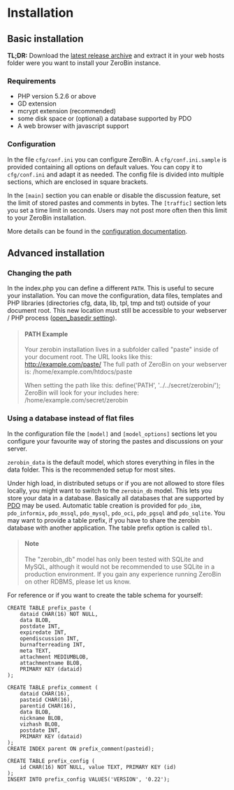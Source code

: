 Installation
============

## Basic installation

**TL;DR:** Download the [latest release archive](https://github.com/elrido/ZeroBin/releases/latest)
and extract it in your web hosts folder were you want to install your ZeroBin instance.

### Requirements

- PHP version 5.2.6 or above
- GD extension
- mcrypt extension (recommended)
- some disk space or (optional) a database supported by PDO
- A web browser with javascript support

### Configuration

In the file `cfg/conf.ini` you can configure ZeroBin. A `cfg/conf.ini.sample` 
is provided containing all options on default values. You can copy it to 
`cfg/conf.ini` and adapt it as needed. The config file is divided into multiple 
sections, which are enclosed in square brackets.

In the `[main]` section you can enable or disable the discussion feature, set the
limit of stored pastes and comments in bytes. The `[traffic]` section lets you
set a time limit in seconds. Users may not post more often then this limit to
your ZeroBin installation.

More details can be found in the
[configuration documentation](https://github.com/elrido/ZeroBin/wiki/Configuration).

## Advanced installation

### Changing the path

In the index.php you can define a different `PATH`. This is useful to secure your
installation. You can move the configuration, data files, templates and PHP
libraries (directories cfg, data, lib, tpl, tmp and tst) outside of your document
root. This new location must still be accessible to your webserver / PHP process
([open_basedir setting](http://php.net/manual/en/ini.core.php#ini.open-basedir)).

> #### PATH Example
> Your zerobin installation lives in a subfolder called "paste" inside of your
> document root. The URL looks like this:
> http://example.com/paste/
> The full path of ZeroBin on your webserver is:
> /home/example.com/htdocs/paste
> 
> When setting the path like this:
> define('PATH', '../../secret/zerobin/');
> ZeroBin will look for your includes here:
> /home/example.com/secret/zerobin

### Using a database instead of flat files

In the configuration file the `[model]` and `[model_options]` sections let you
configure your favourite way of storing the pastes and discussions on your server.

`zerobin_data` is the default model, which stores everything in files in the data
folder. This is the recommended setup for most sites.

Under high load, in distributed setups or if you are not allowed to store files
locally, you might want to switch to the `zerobin_db` model. This lets you store
your data in a database. Basically all databases that are supported by
[PDO](http://php.net/manual/en/book.pdo.php) may be used. Automatic table
creation is provided for `pdo_ibm`, `pdo_informix`, `pdo_mssql`, `pdo_mysql`,
`pdo_oci`, `pdo_pgsql` and `pdo_sqlite`. You may want to provide a table prefix,
if you have to share the zerobin database with another application. The table
prefix option is called `tbl`.

> #### Note
> The "zerobin_db" model has only been tested with SQLite and MySQL, although it
would not be recommended to use SQLite in a production environment. If you gain
any experience running ZeroBin on other RDBMS, please let us know.

For reference or if you want to create the table schema for yourself:

    CREATE TABLE prefix_paste (
        dataid CHAR(16) NOT NULL,
        data BLOB,
        postdate INT,
        expiredate INT,
        opendiscussion INT,
        burnafterreading INT,
        meta TEXT,
        attachment MEDIUMBLOB,
        attachmentname BLOB,
        PRIMARY KEY (dataid)
    );
    
    CREATE TABLE prefix_comment (
        dataid CHAR(16),
        pasteid CHAR(16),
        parentid CHAR(16),
        data BLOB,
        nickname BLOB,
        vizhash BLOB,
        postdate INT,
        PRIMARY KEY (dataid)
    );
    CREATE INDEX parent ON prefix_comment(pasteid);
    
    CREATE TABLE prefix_config (
        id CHAR(16) NOT NULL, value TEXT, PRIMARY KEY (id)
    );
    INSERT INTO prefix_config VALUES('VERSION', '0.22');
